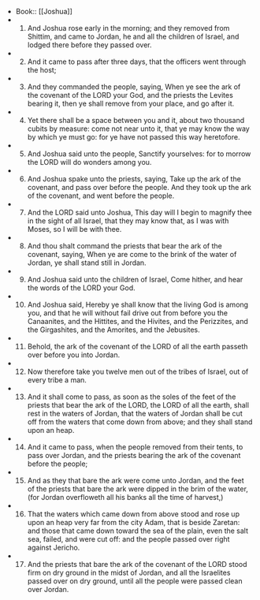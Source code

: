 - Book:: [[Joshua]]
- 1. And Joshua rose early in the morning; and they removed from Shittim, and came to Jordan, he and all the children of Israel, and lodged there before they passed over.
- 2. And it came to pass after three days, that the officers went through the host;
- 3. And they commanded the people, saying, When ye see the ark of the covenant of the LORD your God, and the priests the Levites bearing it, then ye shall remove from your place, and go after it.
- 4. Yet there shall be a space between you and it, about two thousand cubits by measure: come not near unto it, that ye may know the way by which ye must go: for ye have not passed this way heretofore.
- 5. And Joshua said unto the people, Sanctify yourselves: for to morrow the LORD will do wonders among you.
- 6. And Joshua spake unto the priests, saying, Take up the ark of the covenant, and pass over before the people. And they took up the ark of the covenant, and went before the people.
- 7. And the LORD said unto Joshua, This day will I begin to magnify thee in the sight of all Israel, that they may know that, as I was with Moses, so I will be with thee.
- 8. And thou shalt command the priests that bear the ark of the covenant, saying, When ye are come to the brink of the water of Jordan, ye shall stand still in Jordan.
- 9. And Joshua said unto the children of Israel, Come hither, and hear the words of the LORD your God.
- 10. And Joshua said, Hereby ye shall know that the living God is among you, and that he will without fail drive out from before you the Canaanites, and the Hittites, and the Hivites, and the Perizzites, and the Girgashites, and the Amorites, and the Jebusites.
- 11. Behold, the ark of the covenant of the LORD of all the earth passeth over before you into Jordan.
- 12. Now therefore take you twelve men out of the tribes of Israel, out of every tribe a man.
- 13. And it shall come to pass, as soon as the soles of the feet of the priests that bear the ark of the LORD, the LORD of all the earth, shall rest in the waters of Jordan, that the waters of Jordan shall be cut off from the waters that come down from above; and they shall stand upon an heap.
- 14. And it came to pass, when the people removed from their tents, to pass over Jordan, and the priests bearing the ark of the covenant before the people;
- 15. And as they that bare the ark were come unto Jordan, and the feet of the priests that bare the ark were dipped in the brim of the water, (for Jordan overfloweth all his banks all the time of harvest,)
- 16. That the waters which came down from above stood and rose up upon an heap very far from the city Adam, that is beside Zaretan: and those that came down toward the sea of the plain, even the salt sea, failed, and were cut off: and the people passed over right against Jericho.
- 17. And the priests that bare the ark of the covenant of the LORD stood firm on dry ground in the midst of Jordan, and all the Israelites passed over on dry ground, until all the people were passed clean over Jordan.

